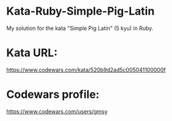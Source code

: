 # Kata-Ruby-Simple-Pig-Latin
My solution for the kata "Simple Pig Latin" (5 kyu) in Ruby.

# Kata URL:
https://www.codewars.com/kata/520b9d2ad5c005041100000f

# Codewars profile:
https://www.codewars.com/users/gmsy

